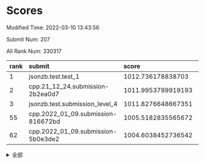 # Scores

Modified Time: 2022-03-10 13:43:56

Submit Num: 207

All Rank Num: 330317

| rank |               submit               |       score        |       sigma        | pk_num |
| :--- | :--------------------------------- | :----------------- | :----------------- | :----- |
| 1    | jsonzb.test.test_1                 | 1012.736178838703  | 0.7928007458960206 | 6381   |
| 2    | cpp.21_12_24.submission-2b2ea0d7   | 1011.9953799919193 | 0.789973852484759  | 6384   |
| 3    | jsonzb.test.submission_level_4     | 1011.8276648667351 | 0.8013024436797166 | 6382   |
| 55   | cpp.2022_01_09.submission-816672bd | 1005.5182835565672 | 0.7089697312026071 | 6387   |
| 62   | cpp.2022_01_09.submission-5b0e3de2 | 1004.6038452736542 | 0.7163909490999812 | 6381   |


<details>
<summary>全部</summary>

| rank |                 submit                 |       score        |       sigma        | pk_num |
| :--- | :------------------------------------- | :----------------- | :----------------- | :----- |
| 1    | jsonzb.test.test_1                     | 1012.736178838703  | 0.7928007458960206 | 6381   |
| 2    | cpp.21_12_24.submission-2b2ea0d7       | 1011.9953799919193 | 0.789973852484759  | 6384   |
| 3    | jsonzb.test.submission_level_4         | 1011.8276648667351 | 0.8013024436797166 | 6382   |
| 4    | gobigger.level_3.submission_level_3_43 | 1011.5366688863315 | 0.7653753839511067 | 6386   |
| 5    | gobigger.level_3.submission_level_3_1  | 1011.1315705840328 | 0.7630926252611082 | 6375   |
| 6    | gobigger.level_3.submission_level_3_49 | 1011.1128906925248 | 0.7694022278189627 | 6380   |
| 7    | gobigger.level_3.submission_level_3_25 | 1011.1102389615695 | 0.7755081990772914 | 6380   |
| 8    | gobigger.level_3.submission_level_3_46 | 1011.088982784198  | 0.7510260891315524 | 6388   |
| 9    | gobigger.level_3.submission_level_3_2  | 1011.0561084634683 | 0.7771901238763248 | 6382   |
| 10   | gobigger.level_3.submission_level_3_5  | 1010.9284411863077 | 0.7702640779669901 | 6382   |
| 11   | gobigger.level_3.submission_level_3_9  | 1010.9076327279159 | 0.760015310843576  | 6382   |
| 12   | gobigger.level_3.submission_level_3_23 | 1010.7779586502427 | 0.7725888526700395 | 6384   |
| 13   | gobigger.level_3.submission_level_3_17 | 1010.6098628025065 | 0.7590204859623472 | 6382   |
| 14   | gobigger.level_3.submission_level_3_29 | 1010.5816406674327 | 0.7518059181003097 | 6381   |
| 15   | gobigger.level_3.submission_level_3_48 | 1010.5770007891807 | 0.7648732369358928 | 6380   |
| 16   | gobigger.level_3.submission_level_3_41 | 1010.5032073473601 | 0.7526331840333719 | 6383   |
| 17   | gobigger.level_3.submission_level_3_8  | 1010.4642602893064 | 0.7619505381012011 | 6384   |
| 18   | gobigger.level_3.submission_level_3_14 | 1010.459502426141  | 0.770716661194908  | 6376   |
| 19   | gobigger.level_3.submission_level_3_31 | 1010.297571660989  | 0.7533181232051689 | 6382   |
| 20   | gobigger.level_3.submission_level_3_45 | 1010.2236703510994 | 0.7721476602548071 | 6386   |
| 21   | gobigger.level_3.submission_level_3_38 | 1010.1122159177199 | 0.7460884464988613 | 6379   |
| 22   | gobigger.level_3.submission_level_3_26 | 1010.1116135883628 | 0.7509253582224413 | 6378   |
| 23   | gobigger.level_3.submission_level_3_16 | 1010.0536210550634 | 0.7417176824770141 | 6384   |
| 24   | gobigger.level_3.submission_level_3_21 | 1009.8811359305226 | 0.7673808399166454 | 6377   |
| 25   | gobigger.level_3.submission_level_3_0  | 1009.7099014941341 | 0.7578414788290685 | 6382   |
| 26   | gobigger.level_3.submission_level_3_13 | 1009.6946038704026 | 0.7519380658544811 | 6382   |
| 27   | gobigger.level_3.submission_level_3_22 | 1009.6734950932902 | 0.7512973416708713 | 6382   |
| 28   | gobigger.level_3.submission_level_3_42 | 1009.628065749339  | 0.7601687180039783 | 6383   |
| 29   | gobigger.level_3.submission_level_3_15 | 1009.5957315614914 | 0.7716906806019161 | 6384   |
| 30   | gobigger.level_3.submission_level_3_30 | 1009.5880458273643 | 0.7436054374479997 | 6382   |
| 31   | gobigger.level_3.submission_level_3_6  | 1009.5576961460242 | 0.7476012751953307 | 6383   |
| 32   | gobigger.level_3.submission_level_3_28 | 1009.550500634772  | 0.7352362225624582 | 6382   |
| 33   | gobigger.level_3.submission_level_3_33 | 1009.5502092186202 | 0.7471427796062671 | 6386   |
| 34   | gobigger.level_3.submission_level_3_44 | 1009.5464452673501 | 0.7567712914081828 | 6381   |
| 35   | gobigger.level_3.submission_level_3_39 | 1009.4961742868361 | 0.7297554116896874 | 6387   |
| 36   | gobigger.level_3.submission_level_3_37 | 1009.4458093010904 | 0.7537371922959005 | 6386   |
| 37   | gobigger.level_3.submission_level_3_4  | 1009.3914139860441 | 0.7859158059482214 | 6386   |
| 38   | gobigger.level_3.submission_level_3_12 | 1009.3881835534281 | 0.7407562275389123 | 6383   |
| 39   | gobigger.level_3.submission_level_3_10 | 1009.3855561046626 | 0.7395934619987982 | 6380   |
| 40   | gobigger.level_3.submission_level_3_27 | 1009.2837026924564 | 0.746503408050519  | 6382   |
| 41   | gobigger.level_3.submission_level_3_19 | 1009.2512237149906 | 0.7618249570796626 | 6384   |
| 42   | gobigger.level_3.submission_level_3_24 | 1009.0941609070011 | 0.7221617566727868 | 6387   |
| 43   | gobigger.level_3.submission_level_3_7  | 1009.0503165899187 | 0.7463436079038707 | 6379   |
| 44   | gobigger.level_3.submission_level_3_20 | 1008.9935827070236 | 0.7811934840416996 | 6382   |
| 45   | gobigger.level_3.submission_level_3_36 | 1008.9769234198989 | 0.7585683188855619 | 6382   |
| 46   | gobigger.level_3.submission_level_3_11 | 1008.9111224619778 | 0.7644187287511615 | 6385   |
| 47   | gobigger.level_3.submission_level_3_32 | 1008.8631859350709 | 0.7504072069191849 | 6385   |
| 48   | gobigger.level_3.submission_level_3_34 | 1008.8361631895681 | 0.7227284879016818 | 6384   |
| 49   | gobigger.level_3.submission_level_3_18 | 1008.8015699014861 | 0.744075624018258  | 6382   |
| 50   | gobigger.level_3.submission_level_3_3  | 1008.7803855704822 | 0.7484048015983137 | 6382   |
| 51   | gobigger.level_3.submission_level_3_47 | 1008.6881876150162 | 0.7453271616602714 | 6386   |
| 52   | gobigger.level_3.submission_level_3_40 | 1008.6063598384841 | 0.7686363686990251 | 6379   |
| 53   | gobigger.level_3.submission_level_3_35 | 1008.582454021446  | 0.7344735624029143 | 6382   |
| 54   | gobigger.level_1.submission_level_1_26 | 1005.9192601836019 | 0.7379331733789732 | 6385   |
| 55   | cpp.2022_01_09.submission-816672bd     | 1005.5182835565672 | 0.7089697312026071 | 6387   |
| 56   | gobigger.level_1.submission_level_1_19 | 1005.2357747769606 | 0.7146190804653136 | 6380   |
| 57   | gobigger.level_1.submission_level_1_49 | 1005.0865917182671 | 0.714430178528506  | 6387   |
| 58   | gobigger.level_1.submission_level_1_39 | 1005.0853823359906 | 0.7267152923380067 | 6381   |
| 59   | gobigger.level_1.submission_level_1_6  | 1004.9131144716064 | 0.7150425297867569 | 6388   |
| 60   | gobigger.level_1.submission_level_1_2  | 1004.9046105283351 | 0.7236329429435949 | 6387   |
| 61   | gobigger.level_1.submission_level_1_14 | 1004.7717669063777 | 0.7212021752057214 | 6385   |
| 62   | cpp.2022_01_09.submission-5b0e3de2     | 1004.6038452736542 | 0.7163909490999812 | 6381   |
| 63   | gobigger.level_1.submission_level_1_37 | 1004.3991138840111 | 0.7308261655589514 | 6382   |
| 64   | gobigger.level_1.submission_level_1_29 | 1004.3858674762034 | 0.7329122535396734 | 6384   |
| 65   | gobigger.level_1.submission_level_1_4  | 1004.3197846409668 | 0.7138882052289177 | 6385   |
| 66   | gobigger.level_1.submission_level_1_12 | 1004.1902550019485 | 0.7262366134932308 | 6386   |
| 67   | gobigger.level_1.submission_level_1_30 | 1004.1900847305751 | 0.7138698877157558 | 6386   |
| 68   | gobigger.level_1.submission_level_1_42 | 1004.0687091047192 | 0.718665918353507  | 6380   |
| 69   | gobigger.level_1.submission_level_1_18 | 1004.0525219802299 | 0.6994482329933475 | 6384   |
| 70   | gobigger.level_1.submission_level_1_31 | 1003.9571037930351 | 0.7290718276314642 | 6384   |
| 71   | gobigger.level_1.submission_level_1_16 | 1003.9210847172401 | 0.7149731950982411 | 6383   |
| 72   | gobigger.level_1.submission_level_1_28 | 1003.8973540413994 | 0.7072017285562633 | 6383   |
| 73   | gobigger.level_1.submission_level_1_5  | 1003.8450653812724 | 0.7235156798811766 | 6383   |
| 74   | gobigger.level_1.submission_level_1_11 | 1003.7930032563173 | 0.7127362520477695 | 6388   |
| 75   | gobigger.level_1.submission_level_1_20 | 1003.6634945542936 | 0.7151175726095594 | 6382   |
| 76   | gobigger.level_1.submission_level_1_17 | 1003.6618302915942 | 0.7123273650121152 | 6382   |
| 77   | gobigger.level_1.submission_level_1_33 | 1003.6347085133335 | 0.7073168417913848 | 6380   |
| 78   | gobigger.level_1.submission_level_1_44 | 1003.5905573019847 | 0.7174477208101215 | 6383   |
| 79   | gobigger.level_1.submission_level_1_3  | 1003.4945289343069 | 0.7153156590910805 | 6384   |
| 80   | gobigger.level_1.submission_level_1_9  | 1003.4815667620871 | 0.7161423978508854 | 6381   |
| 81   | gobigger.level_1.submission_level_1_15 | 1003.473776455112  | 0.7042099630590241 | 6387   |
| 82   | gobigger.level_1.submission_level_1_32 | 1003.417620773565  | 0.71763206233461   | 6386   |
| 83   | gobigger.level_1.submission_level_1_41 | 1003.2978480363079 | 0.717119303591101  | 6380   |
| 84   | gobigger.level_1.submission_level_1_48 | 1003.2522466895933 | 0.7098103453785699 | 6384   |
| 85   | gobigger.level_1.submission_level_1_36 | 1003.1867299639626 | 0.712641604181718  | 6381   |
| 86   | gobigger.level_1.submission_level_1_7  | 1003.1827979042133 | 0.7092001793569167 | 6383   |
| 87   | gobigger.level_1.submission_level_1_38 | 1003.1514236218416 | 0.7198517038780107 | 6382   |
| 88   | gobigger.level_1.submission_level_1_23 | 1003.0143697407926 | 0.7129295548624156 | 6384   |
| 89   | gobigger.level_1.submission_level_1_27 | 1003.0005808306078 | 0.7370640441667876 | 6382   |
| 90   | gobigger.level_1.submission_level_1_25 | 1002.9363190896886 | 0.7179704386291498 | 6389   |
| 91   | gobigger.level_1.submission_level_1_45 | 1002.925866630355  | 0.7143655940197722 | 6383   |
| 92   | gobigger.level_1.submission_level_1_47 | 1002.8884210199708 | 0.7202422730121043 | 6383   |
| 93   | gobigger.level_1.submission_level_1_13 | 1002.8702289497825 | 0.7154792576119039 | 6381   |
| 94   | gobigger.level_1.submission_level_1_10 | 1002.8357565697324 | 0.7209207073766769 | 6379   |
| 95   | gobigger.level_1.submission_level_1_46 | 1002.8061334231935 | 0.7296453411829817 | 6383   |
| 96   | gobigger.level_1.submission_level_1_8  | 1002.6991628659573 | 0.7025277782374347 | 6382   |
| 97   | gobigger.level_1.submission_level_1_21 | 1002.6831374002752 | 0.7147455782037299 | 6380   |
| 98   | gobigger.level_1.submission_level_1_40 | 1002.6599795829834 | 0.7060982111432706 | 6381   |
| 99   | gobigger.level_1.submission_level_1_43 | 1002.6504480378546 | 0.6973459621212019 | 6383   |
| 100  | gobigger.level_1.submission_level_1_35 | 1002.5945537991544 | 0.712039947939017  | 6378   |
| 101  | gobigger.level_1.submission_level_1_1  | 1002.5868855249172 | 0.7139808962727165 | 6381   |
| 102  | gobigger.level_1.submission_level_1_24 | 1002.5231417940269 | 0.7250918575866456 | 6381   |
| 103  | gobigger.level_1.submission_level_1_34 | 1002.4121150884974 | 0.7135627585635494 | 6381   |
| 104  | gobigger.level_1.submission_level_1_22 | 1002.0446884946982 | 0.7151897559749827 | 6386   |
| 105  | gobigger.level_1.submission_level_1_0  | 1001.6279865381177 | 0.708322464210458  | 6382   |
| 106  | gobigger.random.submission_random_32   | 997.1467116323576  | 0.7083075202071577 | 6381   |
| 107  | gobigger.random.submission_random_25   | 997.0969847069822  | 0.7107423102925884 | 6381   |
| 108  | gobigger.random.submission_random_5    | 996.9579773733891  | 0.7085448136191165 | 6381   |
| 109  | gobigger.random.submission_random_46   | 996.868679693896   | 0.7175384807785157 | 6382   |
| 110  | gobigger.random.submission_random_0    | 996.7335658778402  | 0.7090381655961925 | 6385   |
| 111  | gobigger.random.submission_random_38   | 996.7098229086439  | 0.7280662325029289 | 6381   |
| 112  | gobigger.random.submission_random_43   | 996.6804306303534  | 0.7086105341698011 | 6383   |
| 113  | gobigger.random.submission_random_11   | 996.6310506223307  | 0.701886672687815  | 6379   |
| 114  | gobigger.random.submission_random_48   | 996.5920236486639  | 0.7036191711059272 | 6384   |
| 115  | gobigger.random.submission_random_47   | 996.5368927957169  | 0.7027015861559729 | 6381   |
| 116  | gobigger.random.submission_random_7    | 996.4669654039402  | 0.7112705917698728 | 6380   |
| 117  | gobigger.random.submission_random_13   | 996.4521534979417  | 0.7112821613106326 | 6383   |
| 118  | gobigger.random.submission_random_15   | 996.4490675330487  | 0.7144939805616121 | 6384   |
| 119  | gobigger.random.submission_random_31   | 996.4385110053656  | 0.7073355358590939 | 6386   |
| 120  | gobigger.random.submission_random_44   | 996.34090762397    | 0.7125032645622656 | 6382   |
| 121  | gobigger.random.submission_random_22   | 996.3058350526312  | 0.7084609857910213 | 6383   |
| 122  | gobigger.random.submission_random_49   | 996.2838544799108  | 0.7084348269958028 | 6388   |
| 123  | gobigger.random.submission_random_4    | 996.2011244209524  | 0.7021540078381877 | 6386   |
| 124  | gobigger.random.submission_random_23   | 996.1751528553814  | 0.7275246331278716 | 6380   |
| 125  | gobigger.random.submission_random_3    | 996.1211845654993  | 0.7061569429346625 | 6386   |
| 126  | gobigger.random.submission_random_20   | 996.1140034876955  | 0.7140150481639431 | 6382   |
| 127  | gobigger.random.submission_random_17   | 996.0969940155153  | 0.7180252593801242 | 6381   |
| 128  | gobigger.random.submission_random_40   | 996.0201432154399  | 0.716011665504918  | 6384   |
| 129  | gobigger.random.submission_random_1    | 996.0032458180561  | 0.7120575492770148 | 6384   |
| 130  | gobigger.random.submission_random_26   | 995.9288052540303  | 0.7029655583791297 | 6385   |
| 131  | gobigger.random.submission_random_37   | 995.9277984782861  | 0.704568922241509  | 6385   |
| 132  | gobigger.random.submission_random_12   | 995.8132797025186  | 0.7258499933933404 | 6382   |
| 133  | gobigger.random.submission_random_42   | 995.81215082828    | 0.7108977243047212 | 6390   |
| 134  | gobigger.random.submission_random_14   | 995.7899941672985  | 0.7235881226789709 | 6381   |
| 135  | gobigger.random.submission_random_29   | 995.740892654995   | 0.7191545899617291 | 6383   |
| 136  | gobigger.random.submission_random_2    | 995.7362416490346  | 0.6995264443987256 | 6383   |
| 137  | gobigger.random.submission_random_19   | 995.6799441912132  | 0.7142427180699292 | 6377   |
| 138  | gobigger.random.submission_random_6    | 995.6473728988842  | 0.7057160108882101 | 6381   |
| 139  | gobigger.random.submission_random_27   | 995.6362907226629  | 0.7199945796136966 | 6382   |
| 140  | gobigger.random.submission_random_33   | 995.6238306120705  | 0.7015146870424558 | 6381   |
| 141  | gobigger.random.submission_random_9    | 995.5900863693226  | 0.7127396198018969 | 6381   |
| 142  | gobigger.random.submission_random_30   | 995.5603138811606  | 0.7219408334521351 | 6382   |
| 143  | gobigger.random.submission_random_16   | 995.5567018646948  | 0.7163724976569329 | 6384   |
| 144  | gobigger.random.submission_random_45   | 995.5313290888812  | 0.7015205928870488 | 6382   |
| 145  | gobigger.random.submission_random_18   | 995.5209944446204  | 0.712347889538684  | 6385   |
| 146  | gobigger.random.submission_random_41   | 995.4003263193006  | 0.7073357094934283 | 6385   |
| 147  | gobigger.random.submission_random_24   | 995.3724872693988  | 0.7172605247226357 | 6384   |
| 148  | gobigger.random.submission_random_8    | 995.3272272367194  | 0.7106660390471994 | 6384   |
| 149  | gobigger.random.submission_random_35   | 995.2238509942167  | 0.7230121859273873 | 6386   |
| 150  | gobigger.random.submission_random_39   | 995.1251842504385  | 0.7032259365406256 | 6382   |
| 151  | gobigger.random.submission_random_36   | 994.9185915806538  | 0.7162911629570474 | 6383   |
| 152  | gobigger.random.submission_random_34   | 994.9099486950387  | 0.72281083345182   | 6387   |
| 153  | gobigger.random.submission_random_21   | 994.7425422493267  | 0.7256661032950774 | 6383   |
| 154  | gobigger.random.submission_random_28   | 994.6231887895055  | 0.715777208793456  | 6387   |
| 155  | gobigger.random.submission_random_10   | 994.2493169485269  | 0.7110114155362135 | 6388   |
| 156  | gobigger.level_2.submission_level_2_7  | 994.0117098376381  | 0.7359912425637118 | 6378   |
| 157  | gobigger.level_2.submission_level_2_41 | 993.8965162542996  | 0.7247278947491306 | 6386   |
| 158  | gobigger.level_2.submission_level_2_22 | 993.2629486077966  | 0.7487282082524719 | 6383   |
| 159  | gobigger.level_2.submission_level_2_18 | 993.2459870136689  | 0.7280751903278654 | 6384   |
| 160  | gobigger.level_2.submission_level_2_32 | 993.2193296690749  | 0.7339052285904749 | 6386   |
| 161  | gobigger.level_2.submission_level_2_4  | 993.1487863503519  | 0.7259348870622362 | 6383   |
| 162  | gobigger.level_2.submission_level_2_2  | 993.1095949264704  | 0.7338305105784865 | 6384   |
| 163  | gobigger.level_2.submission_level_2_30 | 993.0827716373243  | 0.7376379628679769 | 6385   |
| 164  | gobigger.level_2.submission_level_2_49 | 993.0443348616279  | 0.7244816283503447 | 6383   |
| 165  | gobigger.level_2.submission_level_2_27 | 992.9032098954307  | 0.726897646141778  | 6384   |
| 166  | gobigger.level_2.submission_level_2_44 | 992.897415144154   | 0.7367545441064569 | 6379   |
| 167  | gobigger.level_2.submission_level_2_16 | 992.8190530634075  | 0.7375289743592564 | 6383   |
| 168  | gobigger.level_2.submission_level_2_9  | 992.7412838709243  | 0.7537411322747751 | 6385   |
| 169  | gobigger.level_2.submission_level_2_8  | 992.7411066050503  | 0.7488953491131841 | 6387   |
| 170  | gobigger.level_2.submission_level_2_45 | 992.7260163963111  | 0.7384370517717601 | 6380   |
| 171  | gobigger.level_2.submission_level_2_48 | 992.707898371915   | 0.7330767629223311 | 6377   |
| 172  | gobigger.level_2.submission_level_2_24 | 992.6250871679814  | 0.7300974703847284 | 6388   |
| 173  | gobigger.level_2.submission_level_2_33 | 992.5111469723026  | 0.7349850978092392 | 6378   |
| 174  | gobigger.level_2.submission_level_2_5  | 992.4736849251088  | 0.745201231475318  | 6381   |
| 175  | gobigger.level_2.submission_level_2_47 | 992.442923769763   | 0.7600078828402909 | 6381   |
| 176  | gobigger.level_2.submission_level_2_36 | 992.42464430589    | 0.750909223274273  | 6384   |
| 177  | gobigger.level_2.submission_level_2_12 | 992.3446485040101  | 0.7316167864891844 | 6377   |
| 178  | gobigger.level_2.submission_level_2_34 | 992.279329435286   | 0.7296419744332647 | 6383   |
| 179  | gobigger.level_2.submission_level_2_31 | 992.2200458875836  | 0.7465151220780093 | 6383   |
| 180  | gobigger.level_2.submission_level_2_11 | 992.1573469396814  | 0.7586826998823614 | 6381   |
| 181  | gobigger.level_2.submission_level_2_10 | 992.0585269458522  | 0.7353602891887306 | 6383   |
| 182  | gobigger.level_2.submission_level_2_23 | 992.0520327611711  | 0.7426721695194045 | 6385   |
| 183  | gobigger.level_2.submission_level_2_38 | 992.0208263612102  | 0.7489793342660293 | 6385   |
| 184  | gobigger.level_2.submission_level_2_1  | 991.9154691460998  | 0.7524406804119984 | 6383   |
| 185  | gobigger.level_2.submission_level_2_39 | 991.8900706519946  | 0.7525442646259589 | 6390   |
| 186  | gobigger.level_2.submission_level_2_20 | 991.8713880704038  | 0.7703977550206894 | 6381   |
| 187  | gobigger.level_2.submission_level_2_29 | 991.840054317351   | 0.7446662146055735 | 6384   |
| 188  | gobigger.level_2.submission_level_2_46 | 991.7164317701388  | 0.7482133137579482 | 6381   |
| 189  | gobigger.level_2.submission_level_2_40 | 991.6715378637044  | 0.7563801979470011 | 6385   |
| 190  | gobigger.level_2.submission_level_2_21 | 991.4594237321352  | 0.7830158816109991 | 6385   |
| 191  | gobigger.level_2.submission_level_2_3  | 991.3527858135279  | 0.74078955055487   | 6383   |
| 192  | gobigger.level_2.submission_level_2_25 | 991.3503739378674  | 0.7351831311893132 | 6380   |
| 193  | gobigger.level_2.submission_level_2_28 | 991.3436854655394  | 0.7519335544563038 | 6383   |
| 194  | gobigger.level_2.submission_level_2_37 | 991.3318002441354  | 0.7504828826583668 | 6383   |
| 195  | gobigger.level_2.submission_level_2_14 | 991.1435333605973  | 0.752229821059867  | 6382   |
| 196  | gobigger.level_2.submission_level_2_19 | 991.1158358849663  | 0.7558036384546359 | 6383   |
| 197  | gobigger.level_2.submission_level_2_6  | 991.0323566262292  | 0.74960195365595   | 6382   |
| 198  | gobigger.level_2.submission_level_2_15 | 990.9148293343183  | 0.7661843391090413 | 6385   |
| 199  | gobigger.level_2.submission_level_2_43 | 990.8241653455327  | 0.7714355340845174 | 6379   |
| 200  | gobigger.level_2.submission_level_2_0  | 990.7880389483563  | 0.7825760327310229 | 6380   |
| 201  | gobigger.level_2.submission_level_2_17 | 990.7625305095881  | 0.7673714369852184 | 6384   |
| 202  | gobigger.level_2.submission_level_2_35 | 990.6441890151089  | 0.7456290322899584 | 6385   |
| 203  | gobigger.level_2.submission_level_2_26 | 990.3682798710446  | 0.7846631774322083 | 6385   |
| 204  | gobigger.level_2.submission_level_2_42 | 990.2804181378026  | 0.7809110215193386 | 6382   |
| 205  | gobigger.level_2.submission_level_2_13 | 990.2547186978093  | 0.7696609716808116 | 6383   |
| 206  | gobigger.none.submission_none_0        | 977.5006814133405  | 1.2840025782168007 | 6385   |
| 207  | gobigger.none.submission_none_1        | 977.0658835481742  | 1.3486950695008424 | 6391   |

</details>